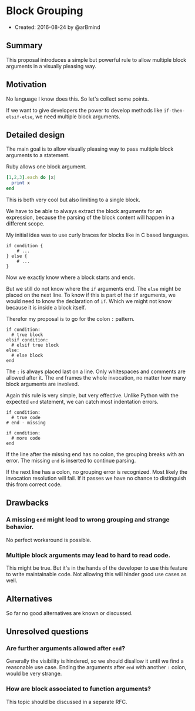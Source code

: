 # Block Grouping

- Created: 2016-08-24 by @arBmind

## Summary
[Summary]: #summary

This proposal introduces a simple but powerful rule to allow multiple block arguments in a visually pleasing way.

## Motivation
[Motivation]: #motivation

No language I know does this. So let's collect some points.

If we want to give developers the power to develop methods like `if-then-elsif-else`, we need multiple block arguments.

## Detailed design
[Detailed design]: #detailed-design

The main goal is to allow visually pleasing way to pass multiple block arguments to a statement.

Ruby allows one block argument.
```ruby
[1,2,3].each do |x|
  print x
end
```
This is both very cool but also limiting to a single block.

We have to be able to always extract the block arguments for an expression, because the parsing of the block content will happen in a different scope.

My initial idea was to use curly braces for blocks like in C based languages.
```
if condition {
    # ...
} else {
    # ...
}
```
Now we exactly know where a block starts and ends.

But we still do not know where the `if` arguments end.
The `else` might be placed on the next line. To know if this is part of the `if` arguments, we would need to know the declaration of `if`. Which we might not know because it is inside a block itself.

Therefor my proposal is to go for the colon `:` pattern.
```rebuild
if condition:
  # true block
elsif condition:
  # elsif true block
else:
  # else block
end
```
The `:` is always placed last on a line. Only whitespaces and comments are allowed after it.
The `end` frames the whole invocation, no matter how many block arguments are involved.

Again this rule is very simple, but very effective.
Unlike Python with the expected `end` statement, we can catch most indentation errors.


```rebuild
if condition:
  # true code
# end - missing

if condition:
  # more code
end
```
If the line after the missing end has no colon, the grouping breaks with an error.
The missing `end` is inserted to continue parsing.

If the next line has a colon, no grouping error is recognized.
Most likely the invocation resolution will fail.
If it passes we have no chance to distinguish this from correct code.


## Drawbacks
[Drawbacks]: #drawbacks

### A missing `end` might lead to wrong grouping and strange behavior.

No perfect workaround is possible.

### Multiple block arguments may lead to hard to read code.

This might be true.
But it's in the hands of the developer to use this feature to write maintainable code.
Not allowing this will hinder good use cases as well.

## Alternatives
[Alternatives]: #alternatives

So far no good alternatives are known or discussed.

## Unresolved questions
[Unresolved questions]: #unresolved-questions

### Are further arguments allowed after `end`?

Generally the visibility is hindered, so we should disallow it until we find a reasonable use case.
Ending the arguments after `end` with another `:` colon, would be very strange.

### How are block associated to function arguments?

This topic should be discussed in a separate RFC.


